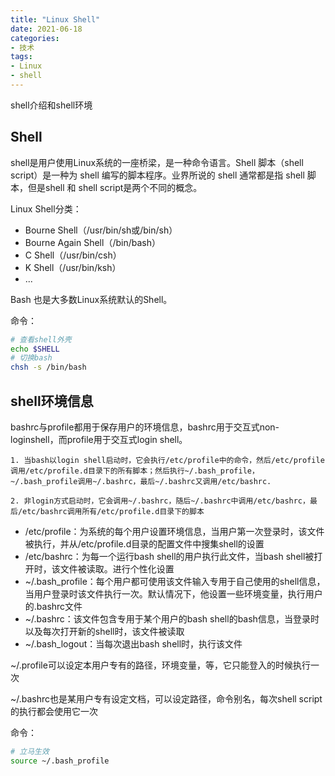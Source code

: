 ```yaml
---
title: "Linux Shell"
date: 2021-06-18
categories:
- 技术
tags:
- Linux
- shell
---
```


shell介绍和shell环境

<!-- more -->

## Shell
shell是用户使用Linux系统的一座桥梁，是一种命令语言。Shell 脚本（shell script）是一种为 shell 编写的脚本程序。业界所说的 shell 通常都是指 shell 脚本，但是shell 和 shell script是两个不同的概念。


Linux Shell分类：
* Bourne Shell（/usr/bin/sh或/bin/sh）
* Bourne Again Shell（/bin/bash）
* C Shell（/usr/bin/csh）
* K Shell（/usr/bin/ksh）
* ...

Bash 也是大多数Linux系统默认的Shell。

命令：
```sh
# 查看shell外壳
echo $SHELL
# 切换bash
chsh -s /bin/bash
```

## shell环境信息
bashrc与profile都用于保存用户的环境信息，bashrc用于交互式non-loginshell，而profile用于交互式login shell。

```
1. 当bash以login shell启动时，它会执行/etc/profile中的命令，然后/etc/profile调用/etc/profile.d目录下的所有脚本；然后执行~/.bash_profile，~/.bash_profile调用~/.bashrc，最后~/.bashrc又调用/etc/bashrc.

2. 非login方式启动时，它会调用~/.bashrc，随后~/.bashrc中调用/etc/bashrc，最后/etc/bashrc调用所有/etc/profile.d目录下的脚本
```


* /etc/profile：为系统的每个用户设置环境信息，当用户第一次登录时，该文件被执行，并从/etc/profile.d目录的配置文件中搜集shell的设置
* /etc/bashrc：为每一个运行bash shell的用户执行此文件，当bash shell被打开时，该文件被读取。进行个性化设置
* ~/.bash_profile：每个用户都可使用该文件输入专用于自己使用的shell信息，当用户登录时该文件执行一次。默认情况下，他设置一些环境变量，执行用户的.bashrc文件
* ~/.bashrc：该文件包含专用于某个用户的bash shell的bash信息，当登录时以及每次打开新的shell时，该文件被读取
* ~/.bash_logout：当每次退出bash shell时，执行该文件



~/.profile可以设定本用户专有的路径，环境变量，等，它只能登入的时候执行一次

~/.bashrc也是某用户专有设定文档，可以设定路径，命令别名，每次shell script的执行都会使用它一次



命令：

```sh
# 立马生效
source ~/.bash_profile
```
